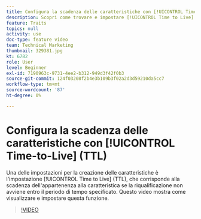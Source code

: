 ```yaml
---
title: Configura la scadenza delle caratteristiche con [!UICONTROL Time-to-Live] (TTL)
description: Scopri come trovare e impostare [!UICONTROL Time to Live] (TTL) in Audience Manager. Utilizza questa impostazione durante la creazione delle caratteristiche, che imposta la scadenza dell’appartenenza alla caratteristica se un utente non riqualificato entro il periodo di tempo specificato.
feature: Traits
topics: null
activity: use
doc-type: feature video
team: Technical Marketing
thumbnail: 329381.jpg
kt: 6782
role: User
level: Beginner
exl-id: 7190963c-9731-4ee2-b312-949d3f42f0b3
source-git-commit: 124f03208f2b4e3b109b3f02a2d3d59210da5cc7
workflow-type: tm+mt
source-wordcount: '87'
ht-degree: 0%

---
```


# Configura la scadenza delle caratteristiche con [!UICONTROL Time-to-Live] (TTL)

Una delle impostazioni per la creazione delle caratteristiche è l&#39;impostazione [!UICONTROL Time to Live] (TTL), che corrisponde alla scadenza dell&#39;appartenenza alla caratteristica se la riqualificazione non avviene entro il periodo di tempo specificato. Questo video mostra come visualizzare e impostare questa funzione.

>[!VIDEO](https://video.tv.adobe.com/v/341337/?quality=12&learn=on&captions=ita)
